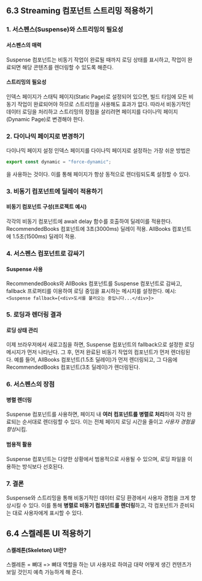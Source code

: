 ## 6.3 Streaming 컴포넌트 스트리밍 적용하기

### 1. 서스펜스(Suspense)와 스트리밍의 필요성

#### 서스펜스의 매력

Suspense 컴포넌트는 비동기 작업이 완료될 때까지 로딩 상태를 표시하고, 작업이 완료되면 해당 콘텐츠를 렌더링할 수 있도록 해준다.

#### 스트리밍의 필요성

인덱스 페이지가 스태틱 페이지(Static Page)로 설정되어 있으면, 빌드 타임에 모든 비동기 작업이 완료되어야 하므로 스트리밍을 사용해도 효과가 없다. 따라서 비동기적인 데이터 로딩을 처리하고 스트리밍의 장점을 살리려면 페이지를 다이나믹 페이지(Dynamic Page)로 변경해야 한다.

### 2. 다이나믹 페이지로 변경하기

다이나믹 페이지 설정 인덱스 페이지를 다이나믹 페이지로 설정하는 가장 쉬운 방법은

```jsx
export const dynamic = "force-dynamic";
```

을 사용하는 것이다. 이를 통해 페이지가 항상 동적으로 렌더링되도록 설정할 수 있다.

### 3. 비동기 컴포넌트에 딜레이 적용하기

#### 비동기 컴포넌트 구성(프로젝트 예시)

각각의 비동기 컴포넌트에 await delay 함수를 호출하여 딜레이를 적용한다.
RecommendedBooks 컴포넌트에 3초(3000ms) 딜레이 적용.
AllBooks 컴포넌트에 1.5초(1500ms) 딜레이 적용.

### 4. 서스펜스 컴포넌트로 감싸기

#### Suspense 사용

RecommendedBooks와 AllBooks 컴포넌트를 Suspense 컴포넌트로 감싸고, fallback 프로퍼티를 이용하여 로딩 중임을 표시하는 메시지를 설정한다.
예시: `<Suspense fallback={<div>도서를 불러오는 중입니다...</div>}>`

### 5. 로딩과 렌더링 결과

#### 로딩 상태 관리

이제 브라우저에서 새로고침을 하면, Suspense 컴포넌트의 fallback으로 설정한 로딩 메시지가 먼저 나타난다. 그 후, 먼저 완료된 비동기 작업의 컴포넌트가 먼저 렌더링된다.
예를 들어, AllBooks 컴포넌트(1.5초 딜레이)가 먼저 렌더링되고, 그 다음에 RecommendedBooks 컴포넌트(3초 딜레이)가 렌더링된다.

### 6. 서스펜스의 장점

#### 병렬 렌더링

Suspense 컴포넌트를 사용하면, 페이지 내 **여러 컴포넌트를 병렬로 처리**하여 각각 완료되는 순서대로 렌더링할 수 있다. 이는 전체 페이지 로딩 시간을 줄이고 *사용자 경험을 향상*시킴.

#### 범용적 활용

Suspense 컴포넌트는 다양한 상황에서 범용적으로 사용될 수 있으며, 로딩 파일을 이용하는 방식보다 선호된다.

### 7. 결론

Suspense와 스트리밍을 통해 비동기적인 데이터 로딩 환경에서 사용자 경험을 크게 향상시킬 수 있다. 이를 통해 **병렬로 비동기 컴포넌트를 렌더링**하고, 각 컴포넌트가 준비되는 대로 사용자에게 표시할 수 있다.

## 6.4 스켈레톤 UI 적용하기

#### 스켈레톤(Skeleton) UI란?

스켈레톤 = 뼈대 => 뼈대 역할을 하는 UI
사용자로 하여금 대략 어떻게 생긴 컨텐츠가 보일 것인지 예측 가능하게 해 준다.
